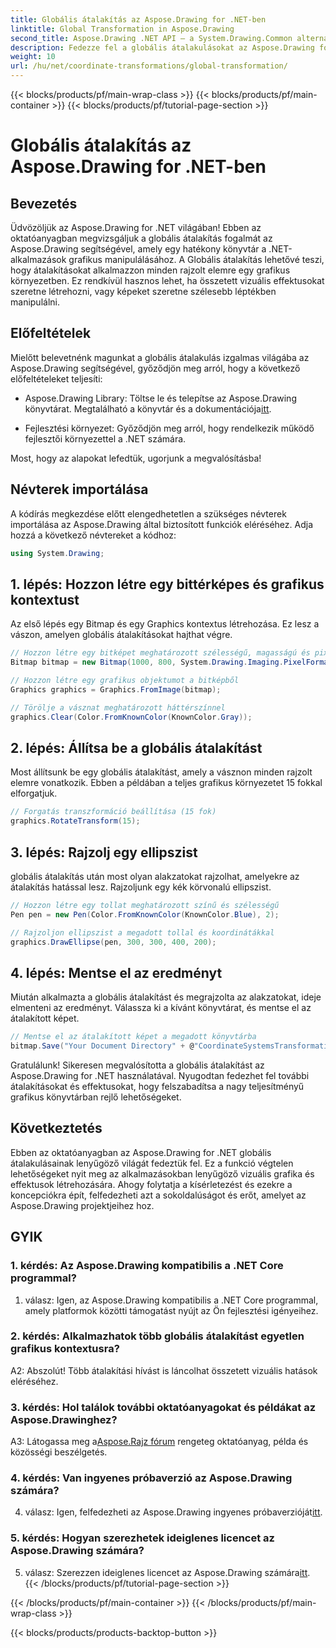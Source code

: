 ```yaml
---
title: Globális átalakítás az Aspose.Drawing for .NET-ben
linktitle: Global Transformation in Aspose.Drawing
second_title: Aspose.Drawing .NET API – a System.Drawing.Common alternatívája
description: Fedezze fel a globális átalakulásokat az Aspose.Drawing for .NET-ben, és készítsen lenyűgöző grafikákat könnyedén. Kövesse lépésről lépésre útmutatónkat a zökkenőmentes élmény érdekében.
weight: 10
url: /hu/net/coordinate-transformations/global-transformation/
---
```


{{< blocks/products/pf/main-wrap-class >}}
{{< blocks/products/pf/main-container >}}
{{< blocks/products/pf/tutorial-page-section >}}

# Globális átalakítás az Aspose.Drawing for .NET-ben

## Bevezetés

Üdvözöljük az Aspose.Drawing for .NET világában! Ebben az oktatóanyagban megvizsgáljuk a globális átalakítás fogalmát az Aspose.Drawing segítségével, amely egy hatékony könyvtár a .NET-alkalmazások grafikus manipulálásához. A Globális átalakítás lehetővé teszi, hogy átalakításokat alkalmazzon minden rajzolt elemre egy grafikus környezetben. Ez rendkívül hasznos lehet, ha összetett vizuális effektusokat szeretne létrehozni, vagy képeket szeretne szélesebb léptékben manipulálni.

## Előfeltételek

Mielőtt belevetnénk magunkat a globális átalakulás izgalmas világába az Aspose.Drawing segítségével, győződjön meg arról, hogy a következő előfeltételeket teljesíti:

-  Aspose.Drawing Library: Töltse le és telepítse az Aspose.Drawing könyvtárat. Megtalálható a könyvtár és a dokumentációja[itt](https://reference.aspose.com/drawing/net/).

- Fejlesztési környezet: Győződjön meg arról, hogy rendelkezik működő fejlesztői környezettel a .NET számára.

Most, hogy az alapokat lefedtük, ugorjunk a megvalósításba!

## Névterek importálása

A kódírás megkezdése előtt elengedhetetlen a szükséges névterek importálása az Aspose.Drawing által biztosított funkciók eléréséhez. Adja hozzá a következő névtereket a kódhoz:

```csharp
using System.Drawing;
```

## 1. lépés: Hozzon létre egy bittérképes és grafikus kontextust

Az első lépés egy Bitmap és egy Graphics kontextus létrehozása. Ez lesz a vászon, amelyen globális átalakításokat hajthat végre.

```csharp
// Hozzon létre egy bitképet meghatározott szélességű, magasságú és pixelformátumú
Bitmap bitmap = new Bitmap(1000, 800, System.Drawing.Imaging.PixelFormat.Format32bppPArgb);

// Hozzon létre egy grafikus objektumot a bitképből
Graphics graphics = Graphics.FromImage(bitmap);

// Törölje a vásznat meghatározott háttérszínnel
graphics.Clear(Color.FromKnownColor(KnownColor.Gray));
```

## 2. lépés: Állítsa be a globális átalakítást

Most állítsunk be egy globális átalakítást, amely a vásznon minden rajzolt elemre vonatkozik. Ebben a példában a teljes grafikus környezetet 15 fokkal elforgatjuk.

```csharp
// Forgatás transzformáció beállítása (15 fok)
graphics.RotateTransform(15);
```

## 3. lépés: Rajzolj egy ellipszist

globális átalakítás után most olyan alakzatokat rajzolhat, amelyekre az átalakítás hatással lesz. Rajzoljunk egy kék körvonalú ellipszist.

```csharp
// Hozzon létre egy tollat meghatározott színű és szélességű
Pen pen = new Pen(Color.FromKnownColor(KnownColor.Blue), 2);

// Rajzoljon ellipszist a megadott tollal és koordinátákkal
graphics.DrawEllipse(pen, 300, 300, 400, 200);
```

## 4. lépés: Mentse el az eredményt

Miután alkalmazta a globális átalakítást és megrajzolta az alakzatokat, ideje elmenteni az eredményt. Válassza ki a kívánt könyvtárat, és mentse el az átalakított képet.

```csharp
// Mentse el az átalakított képet a megadott könyvtárba
bitmap.Save("Your Document Directory" + @"CoordinateSystemsTransformations\GlobalTransformation_out.png");
```

Gratulálunk! Sikeresen megvalósította a globális átalakítást az Aspose.Drawing for .NET használatával. Nyugodtan fedezhet fel további átalakításokat és effektusokat, hogy felszabadítsa a nagy teljesítményű grafikus könyvtárban rejlő lehetőségeket.

## Következtetés

Ebben az oktatóanyagban az Aspose.Drawing for .NET globális átalakulásainak lenyűgöző világát fedeztük fel. Ez a funkció végtelen lehetőségeket nyit meg az alkalmazásokban lenyűgöző vizuális grafika és effektusok létrehozására. Ahogy folytatja a kísérletezést és ezekre a koncepciókra épít, felfedezheti azt a sokoldalúságot és erőt, amelyet az Aspose.Drawing projektjeihez hoz.

## GYIK

### 1. kérdés: Az Aspose.Drawing kompatibilis a .NET Core programmal?

1. válasz: Igen, az Aspose.Drawing kompatibilis a .NET Core programmal, amely platformok közötti támogatást nyújt az Ön fejlesztési igényeihez.

### 2. kérdés: Alkalmazhatok több globális átalakítást egyetlen grafikus kontextusra?

A2: Abszolút! Több átalakítási hívást is láncolhat összetett vizuális hatások eléréséhez.

### 3. kérdés: Hol találok további oktatóanyagokat és példákat az Aspose.Drawinghez?

 A3: Látogassa meg a[Aspose.Rajz fórum](https://forum.aspose.com/c/diagram/17) rengeteg oktatóanyag, példa és közösségi beszélgetés.

### 4. kérdés: Van ingyenes próbaverzió az Aspose.Drawing számára?

4. válasz: Igen, felfedezheti az Aspose.Drawing ingyenes próbaverzióját[itt](https://releases.aspose.com/).

### 5. kérdés: Hogyan szerezhetek ideiglenes licencet az Aspose.Drawing számára?

 5. válasz: Szerezzen ideiglenes licencet az Aspose.Drawing számára[itt](https://purchase.aspose.com/temporary-license/).
{{< /blocks/products/pf/tutorial-page-section >}}

{{< /blocks/products/pf/main-container >}}
{{< /blocks/products/pf/main-wrap-class >}}

{{< blocks/products/products-backtop-button >}}
